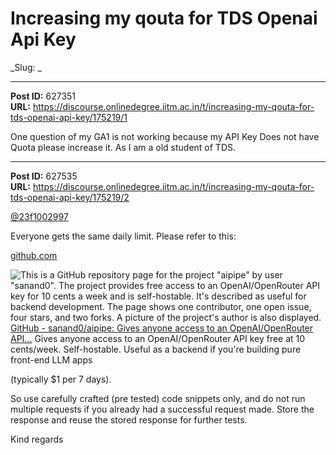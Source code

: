 # Increasing my qouta for TDS Openai Api Key
_Slug: _

---
**Post ID:** 627351  
**URL:** https://discourse.onlinedegree.iitm.ac.in/t/increasing-my-qouta-for-tds-openai-api-key/175219/1  

One question of my GA1 is not working because my API Key Does not have Quota please increase it. As I am a old student of TDS.

---
**Post ID:** 627535  
**URL:** https://discourse.onlinedegree.iitm.ac.in/t/increasing-my-qouta-for-tds-openai-api-key/175219/2  

[@23f1002997](/u/23f1002997)


Everyone gets the same daily limit. Please refer to this:




[github.com](https://github.com/sanand0/aipipe)



![This is a GitHub repository page for the project "aipipe" by user "sanand0".  The project provides free access to an OpenAI/OpenRouter API key for 10 cents a week and is self-hostable.  It's described as useful for backend development.  The page shows one contributor, one open issue, four stars, and two forks.  A picture of the project's author is also displayed.
](https://europe1.discourse-cdn.com/flex013/uploads/iitm/optimized/3X/c/9/c97cb5d07d098900d51417b4de0945718aab736d_2_690x344.png)
[GitHub - sanand0/aipipe: Gives anyone access to an OpenAI/OpenRouter API...](https://github.com/sanand0/aipipe)
Gives anyone access to an OpenAI/OpenRouter API key free at 10 cents/week. Self-hostable. Useful as a backend if you're building pure front-end LLM apps








(typically $1 per 7 days).


So use carefully crafted (pre tested) code snippets only, and do not run multiple requests if you already had a successful request made. Store the response and reuse the stored response for further tests.


Kind regards

